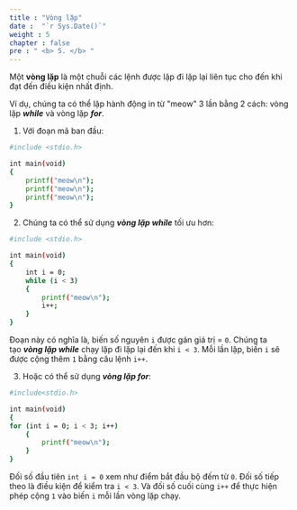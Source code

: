 ```yaml
---
title : "Vòng lặp"
date :  "`r Sys.Date()`" 
weight : 5 
chapter : false
pre : " <b> 5. </b> "
---
```

Một **vòng lặp** là một chuỗi các lệnh được lặp đi lặp lại liên tục cho đến khi đạt đến điều kiện nhất định.

Ví dụ, chúng ta có thể lặp hành động in từ "meow" 3 lần bằng 2 cách: vòng lặp ***while*** và vòng lặp ***for***.

1. Với đoạn mã ban đầu:
```bash
#include <stdio.h>

int main(void)
{
    printf("meow\n");
    printf("meow\n");
    printf("meow\n");
}
```
2. Chúng ta có thể sử dụng ***vòng lặp while*** tối ưu hơn:
```bash
#include <stdio.h>

int main(void)
{
    int i = 0;
    while (i < 3)
    {
        printf("meow\n");
        i++;
    }
}
```
Đoạn này có nghĩa là, biến số nguyên `i` được gán giá trị = `0`. Chúng ta tạo ***vòng lặp while*** chạy lặp đi lặp lại đến khi `i < 3`. Mỗi lần lặp, biến `i` sẽ được cộng thêm `1` bằng câu lệnh `i++`.

3. Hoặc có thể sử dụng ***vòng lặp for***:
```bash
#include<stdio.h>

int main(void)
{
for (int i = 0; i < 3; i++)
    {
        printf("meow\n");
    }
}
```
Đối số đầu tiên `int i = 0` xem như điểm bắt đầu bộ đếm từ `0`. Đối số tiếp theo là điều kiện để kiểm tra `i < 3`. Và đối số cuối cùng `i++` để thực hiện phép cộng `1` vào biến `i` mỗi lần vòng lặp chạy.
